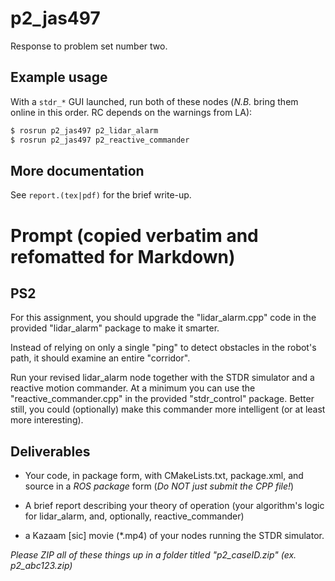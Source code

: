 # p2_jas497

Response to problem set number two.

## Example usage

With a `stdr_*` GUI launched, run both of these nodes (*N.B.* bring
them online in this order.  RC depends on the warnings from LA):

```bash
$ rosrun p2_jas497 p2_lidar_alarm
$ rosrun p2_jas497 p2_reactive_commander
```

## More documentation

See `report.(tex|pdf)` for the brief write-up.

# Prompt (copied verbatim and refomatted for Markdown)

## PS2

For this assignment, you should upgrade the "lidar_alarm.cpp" code in
the provided "lidar_alarm" package to make it smarter.

Instead of relying on only a single "ping" to detect obstacles in the
robot's path, it should examine an entire "corridor".

Run your revised lidar_alarm node together with the STDR simulator and
a reactive motion commander.  At a minimum you can use the
"reactive_commander.cpp" in the provided "stdr_control" package.
Better still, you could (optionally) make this commander more
intelligent (or at least more interesting).

## Deliverables

- Your code, in package form, with CMakeLists.txt, package.xml, and
  source in a *ROS package* form (*Do NOT just submit the CPP file!*)

- A brief report describing your theory of operation (your algorithm's
  logic for lidar_alarm, and, optionally, reactive_commander)

- a Kazaam [sic] movie (*.mp4) of your nodes running the STDR
  simulator.

*Please ZIP all of these things up in a folder titled "p2_caseID.zip"
(ex. p2_abc123.zip)*
